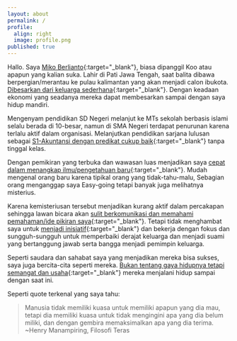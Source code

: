 ```yaml
---
layout: about
permalink: /
profile:
  align: right
  image: profile.png
published: true
---
```


Hallo.
Saya [Miko Berlianto](){:target="_blank"}, biasa dipanggil Koo atau apapun yang kalian suka. Lahir di Pati Jawa Tengah, saat balita dibawa berpergian/merantau ke pulau kalimantan yang akan menjadi calon ibukota. [Dibesarkan dari keluarga sederhana](){:target="_blank"}. Dengan keadaan ekonomi yang seadanya mereka dapat membesarkan sampai dengan saya hidup mandiri.

Mengenyam pendidikan SD Negeri melanjut ke MTs sekolah berbasis islami selalu berada di 10-besar, namun di SMA Negeri terdapat penurunan karena terlalu aktif dalam organisasi. Melanjutkan pendidikan sarjana lulusan sebagai [S1-Akuntansi dengan predikat cukup baik](){:target="_blank"} tanpa tinggal kelas.

Dengan pemikiran yang terbuka dan wawasan luas menjadikan saya [cepat dalam menangkap ilmu/pengetahuan baru](){:target="_blank"}. Mudah mengenal orang baru karena tipikal orang yang tidak-tahu-malu, Sebagian orang menganggap saya Easy-going tetapi banyak juga melihatnya misterius.

Karena kemisteriusan tersebut menjadikan kurang aktif dalam percakapan sehingga lawan bicara akan [sulit berkomunikasi dan memahami pemahaman/ide pikiran saya](){:target="_blank"}. Tetapi tidak menghambat saya untuk [menjadi inisiatif](){:target="_blank"} dan bekerja dengan fokus dan sungguh-sungguh untuk memperbaiki derajat keluarga dan menjadi suami yang bertanggung jawab serta bangga menjadi pemimpin keluarga.

Seperti saudara dan sahabat saya yang menjadikan mereka bisa sukses, saya juga bercita-cita seperti mereka. [Bukan tentang gaya hidupnya tetapi semangat dan usaha](){:target="_blank"} mereka menjalani hidup sampai dengan saat ini.

Seperti quote terkenal yang saya tahu:
>Manusia tidak memiliki kuasa untuk memiliki apapun yang dia mau, tetapi dia memiliki kuasa untuk tidak mengingini apa yang dia belum miliki, dan dengan gembira memaksimalkan apa yang dia terima.
>~Henry Manampiring, Filosofi Teras